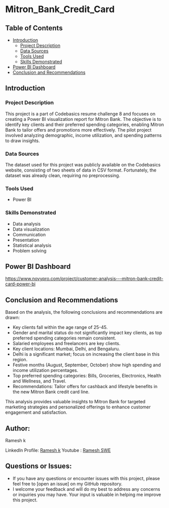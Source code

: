 # Mitron_Bank_Credit_Card
## Table of Contents
- [Introduction](#introduction)
   - [Project Description](#project-description)
   - [Data Sources](#data-sources)
   - [Tools Used](#tools-used)
   - [Skills Demonstrated](#skills-demonstrated)
- [Power BI Dashboard](#power-bi-dashboard)
- [Conclusion and Recommendations](#conclusion-and-recommendations)

## Introduction

### Project Description
This project is a part of Codebasics resume challenge 8 and focuses on creating a Power BI visualization report for Mitron Bank. The objective is to identify key clients and their preferred spending categories, enabling Mitron Bank to tailor offers and promotions more effectively. The pilot project involved analyzing demographic, income utilization, and spending patterns to draw insights.

### Data Sources
The dataset used for this project was publicly available on the Codebasics website, consisting of two sheets of data in CSV format. Fortunately, the dataset was already clean, requiring no preprocessing.

### Tools Used
- Power BI

### Skills Demonstrated
- Data analysis
- Data visualization
- Communication
- Presentation
- Statistical analysis
- Problem solving

## Power BI Dashboard

https://www.novypro.com/project/customer-analysis---mitron-bank-credit-card-power-bi

## Conclusion and Recommendations

Based on the analysis, the following conclusions and recommendations are drawn:

- Key clients fall within the age range of 25-45.
- Gender and marital status do not significantly impact key clients, as top preferred spending categories remain consistent.
- Salaried employees and freelancers are key clients.
- Key client locations: Mumbai, Delhi, and Bengaluru.
- Delhi is a significant market; focus on increasing the client base in this region.
- Festive months (August, September, October) show high spending and income utilization percentages.
- Top preferred spending categories: Bills, Groceries, Electronics, Health and Wellness, and Travel.
- Recommendations: Tailor offers for cashback and lifestyle benefits in the new Mitron Bank credit card line.

This analysis provides valuable insights to Mitron Bank for targeted marketing strategies and personalized offerings to enhance customer engagement and satisfaction.


## Author:
Ramesh k

LinkedIn Profile: [Ramesh k](www.linkedin.com/in/rameshk12)
Youtube : [Ramesh SWE](www.youtube.com/@rameshswe1)

## Questions or Issues:
- If you have any questions or encounter issues with this project, please feel free to [open an issue] on my GitHub repository.
- I welcome your feedback and will do my best to address any concerns or inquiries you may have. Your input is valuable in helping me improve this project.
